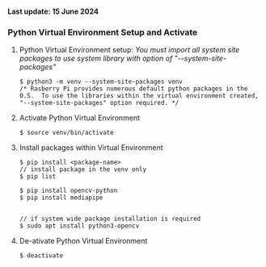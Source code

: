 <h4>Last update: 15 June 2024</h4>
<h3>Python Virtual Environment Setup and Activate</h3>

1. Python Virtual Environment setup:
   <em>You must import all system site packages to use system library with option of "--system-site-packages" </em>
    ```
    $ python3 -m venv --system-site-packages venv
    /* Rasberry Pi provides numerous default python packages in the O.S.  To use the libraries within the virtual environment created, "--system-site-packages" option required. */
    ```
2. Activate Python Virtual Environment

    ```
    $ source venv/bin/activate
    ```

3. Install packages within Virtual Environment

    ```
    $ pip install <package-name>
    // install package in the venv only
    $ pip list

    $ pip install opencv-python
    $ pip install mediapipe


    // if system wide package installation is required
    $ sudo apt install python3-opencv
    ```

4. De-ativate Python Virtual Environment
    ```
    $ deactivate
    ```
